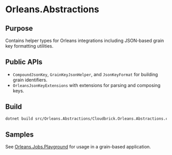 # Orleans.Abstractions

## Purpose
Contains helper types for Orleans integrations including JSON-based grain key formatting utilities.

## Public APIs
- `CompoundJsonKey`, `GrainKeyJsonHelper`, and `JsonKeyFormat` for building grain identifiers.
- `OrleansJsonKeyExtensions` with extensions for parsing and composing keys.

## Build
```bash
dotnet build src/Orleans.Abstractions/Cloudbrick.Orleans.Abstractions.csproj
```

## Samples
See [Orleans.Jobs.Playground](../../samples/Orleans.Jobs.Playground) for usage in a grain-based application.
